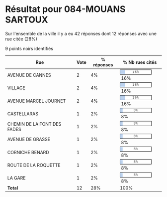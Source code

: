 # Résultat pour 084-MOUANS SARTOUX

Sur l'ensemble de la ville il y a eu 42 réponses dont 12 réponses avec une rue citée (28%)

9 points noirs identifiés

| Rue | Vote | % réponses | % Nb rues cités|
|-----|------|------------|----------------|
| AVENUE DE CANNES | 2 | 4% | <img src="../../img/bar_16.gif" />&nbsp;16%|
| VILLAGE | 2 | 4% | <img src="../../img/bar_16.gif" />&nbsp;16%|
| AVENUE MARCEL JOURNET | 2 | 4% | <img src="../../img/bar_16.gif" />&nbsp;16%|
| CASTELLARAS | 1 | 2% | <img src="../../img/bar_8.gif" />&nbsp;8%|
| CHEMIN DE LA FONT DES FADES | 1 | 2% | <img src="../../img/bar_8.gif" />&nbsp;8%|
| AVENUE DE GRASSE | 1 | 2% | <img src="../../img/bar_8.gif" />&nbsp;8%|
| CORNICHE BENARD | 1 | 2% | <img src="../../img/bar_8.gif" />&nbsp;8%|
| ROUTE DE LA ROQUETTE | 1 | 2% | <img src="../../img/bar_8.gif" />&nbsp;8%|
| LA GARE | 1 | 2% | <img src="../../img/bar_8.gif" />&nbsp;8%|
| **Total** | 12 | 28% | 100%|
